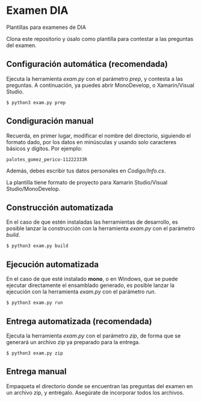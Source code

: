 # Examen DIA
Plantillas para examenes de DIA

Clona este repositorio y úsalo como plantilla para contestar a las preguntas del examen.

## Configuración automática (recomendada)
Ejecuta la herramienta *exam.py* con el parámetro *prep*, y contesta a las preguntas. A continuación, ya puedes abrir  MonoDevelop, o Xamarin/Visual Studio.

    $ python3 exam.py prep

## Condiguración manual
Recuerda, en primer lugar, modificar el nombre del directorio, siguiendo el formato dado, por los datos en minúsculas y usando solo caracteres básicos y dígitos. Por ejemplo:

    palotes_gomez_perico-11222333R
    
Además, debes escribir tus datos personales en *Codigo/Info.cs*.

La plantilla tiene formato de proyecto para Xamarin Studio/Visual Studio/MonoDevelop.

## Construcción automatizada
En el caso de que estén instaladas las herramientas de desarrollo, es posible lanzar la construcción con la herramienta *exam.py* con el parámetro *build*.

    $ python3 exam.py build
    
## Ejecución automatizada
En el caso de que esté instalado **mono**, o en Windows, que se puede ejecutar directamente el ensamblado generado, es posible lanzar la ejecución con la herramienta *exam.py* con el parámetro *run*.

    $ python3 exam.py run

## Entrega automatizada (recomendada)
Ejecuta la herramienta *exam.py* con el parámetro *zip*, de forma que se generará un archivo zip ya preparado para la entrega.

    $ python3 exam.py zip

## Entrega manual
Empaqueta el directorio donde se encuentran las preguntas del examen en un archivo zip, y entrégalo. Asegúrate de incorporar todos los archivos.
